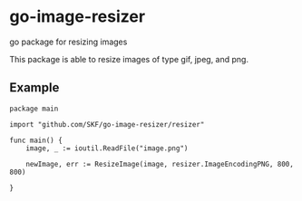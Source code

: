 # go-image-resizer
go package for resizing images

This package is able to resize images of type gif, jpeg, and png.

## Example
```
package main

import "github.com/SKF/go-image-resizer/resizer"

func main() {
    image, _ := ioutil.ReadFile("image.png")

    newImage, err := ResizeImage(image, resizer.ImageEncodingPNG, 800, 800)

}

```